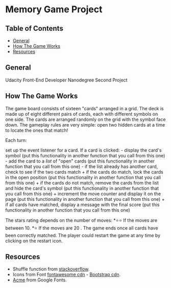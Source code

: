 # Memory Game Project

## Table of Contents

* [General](#general)
* [How The Game Works](#how-the-game-works)
* [Resources](#resources)

## General

Udacity Front-End Developer Nanodegree Second Project

## How The Game Works

The game board consists of sixteen "cards" arranged in a grid. The deck is made up of eight different pairs of cards, each with different symbols on one side. The cards are arranged randomly on the grid with the symbol face down. The gameplay rules are very
simple: open two hidden cards at a time to locate the ones that match!

Each turn:

set up the event listener for a card. If a card is clicked:
    - display the card's symbol (put this functionality in another function that you call from this one)
    - add the card to a *list* of "open" cards (put this functionality in another function that you call from this one)
    - if the list already has another card, check to see if the two cards match
        + if the cards do match, lock the cards in the open position (put this functionality in another function that you call from this one)
        + if the cards do not match, remove the cards from the list and hide the card's symbol (put this functionality in another function that you call from this one)
        + increment the move counter and display it on the page (put this functionality in another function that you call from this one)
        + if all cards have matched, display a message with the final score (put this functionality in another function that you call from this one)

The stars rating depends on the number of moves:
    *:star::star: If the moves  are between 10.
    *:star: If the moves  are  20 .
The game ends once all cards have been correctly matched.
The player could restart the game at any time by clicking on the restart icon.

## Resources

* Shuffle function from [stackoverflow](http://stackoverflow.com/a/2450976).
* Icons from Font [fontawesome cdn](https://maxcdn.bootstrapcdn.com/font-awesome/4.6.1/css/font-awesome.min.css) - [Bootstrap cdn](https://stackpath.bootstrapcdn.com/bootstrap/4.3.1/css/bootstrap.min.css).
* [Acme](https://fonts.googleapis.com/css?family=Coda) from Google Fonts.
